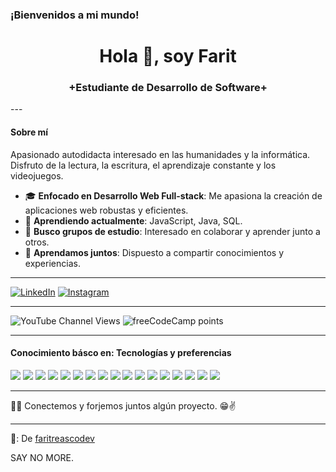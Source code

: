 ### ¡Bienvenidos a mi mundo!
<h1 align="center">Hola 👋, soy Farit</h1>
<h3 align="center">+Estudiante de Desarrollo de Software+</h3>
---

#### Sobre mí

Apasionado autodidacta interesado en las humanidades y la informática. Disfruto de la lectura, la escritura, el aprendizaje constante y los videojuegos.

- 🎓 **Enfocado en Desarrollo Web Full-stack**: Me apasiona la creación de aplicaciones web robustas y eficientes.
- 🌱 **Aprendiendo actualmente**: JavaScript, Java, SQL.
- 👯 **Busco grupos de estudio**: Interesado en colaborar y aprender junto a otros.
- 💬 **Aprendamos juntos**: Dispuesto a compartir conocimientos y experiencias.

---

[![LinkedIn](https://img.shields.io/badge/-LINKEDIN-0077B5?style=for-the-badge&logo=linkedin&logoColor=white)](www.linkedin.com/in/farit-reasco-5373a026b)
[![Instagram](https://img.shields.io/badge/-INSTAGRAM-E4405F?style=for-the-badge&logo=instagram&logoColor=white)](https://www.instagram.com/farit_reasco_dev/)

---

![YouTube Channel Views](https://img.shields.io/youtube/channel/views/UCPKYqx75xzlVqhzMZS9u9yg)
![freeCodeCamp points](https://img.shields.io/freecodecamp/points/faritreascodev)

---

#### Conocimiento básco en: Tecnologías y preferencias

<img src="http://img.shields.io/badge/-VS%20Code-007ACC?style=flat&logo=visual%20studio%20code&logoColor=white"> <img src = "https://img.shields.io/badge/-HTML5-E34F26?style=flat&logo=html5&logoColor=white"> 
<img src = "https://img.shields.io/badge/-CSS3-1572B6?style=flat&logo=css3&logoColor=white">
<img src="https://img.shields.io/badge/-JavaScript-eed718?style=flat&logo=javascript&logoColor=ffffff">
<img src="https://img.shields.io/badge/-Bootstrap-563D7C?style=flat&logo=bootstrap&logoColor=white">
<img src="https://img.shields.io/badge/-Sass-cc6699?style=flat&logo=sass&logoColor=ffffff">
<img src="https://img.shields.io/badge/-Node.js-3C873A?style=flat&logo=Node.js&logoColor=white">
<img src="https://img.shields.io/badge/-React-000000?style=flat&logo=react&logoColor=00c8ff"> <img src="https://img.shields.io/badge/-MongoDB-4DB33D?style=flat&logo=mongodb&logoColor=FFFFFF">
<img src="https://img.shields.io/badge/-Express.js-787878?style=flat">
<img src="https://img.shields.io/badge/-WordPress-blue?style=flat&logo=wordpress">
<img src="https://img.shields.io/badge/-MySQL-F29111?style=flat&logo=mysql&logoColor=FFFFFF">
<img src="http://img.shields.io/badge/-Git-F1502F?style=flat&logo=git&logoColor=FFFFFF">
<img src="http://img.shields.io/badge/-Github-000000?style=flat&logo=github&logoColor=FFFFFF">
<img src="http://img.shields.io/badge/-Java-F89820?style=flat&logo=java&logoColor=white">
<img src="https://img.shields.io/badge/-C%20&%20C++-00599C?style=flat&logo=c%2B%2B&logoColor=ffffff">
<img src="https://img.shields.io/badge/-Python-3DAD4B?style=flat&logo=python&logoColor=white">

---
👨‍💻 Conectemos y forjemos juntos algún proyecto. 😁✌

---

🌟: De [faritreascodev](https://github.com/faritreascodev)

SAY NO MORE.
